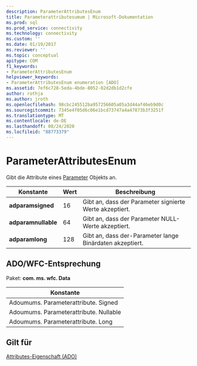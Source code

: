 ```yaml
---
description: ParameterAttributesEnum
title: Parameterattributesumum | Microsoft-Dokumentation
ms.prod: sql
ms.prod_service: connectivity
ms.technology: connectivity
ms.custom: ''
ms.date: 01/19/2017
ms.reviewer: ''
ms.topic: conceptual
apitype: COM
f1_keywords:
- ParameterAttributesEnum
helpviewer_keywords:
- ParameterAttributesEnum enumeration [ADO]
ms.assetid: 7ef6c728-5eda-4bde-8052-02d2db1d2cfe
author: rothja
ms.author: jroth
ms.openlocfilehash: 98cbc245512ba957256605a05a3d44af46eb9d0c
ms.sourcegitcommit: 7345e4f05d6c06e1bcd73747a4a47873b3f3251f
ms.translationtype: MT
ms.contentlocale: de-DE
ms.lasthandoff: 08/24/2020
ms.locfileid: "88773379"
---
```

# <a name="parameterattributesenum"></a>ParameterAttributesEnum
Gibt die Attribute eines [Parameter](./parameter-object.md) Objekts an.  
  
|Konstante|Wert|Beschreibung|  
|--------------|-----------|-----------------|  
|**adparamsigned**|16|Gibt an, dass der Parameter signierte Werte akzeptiert.|  
|**adparamnullable**|64|Gibt an, dass der Parameter NULL-Werte akzeptiert.|  
|**adparamlong**|128|Gibt an, dass der-Parameter lange Binärdaten akzeptiert.|  
  
## <a name="adowfc-equivalent"></a>ADO/WFC-Entsprechung  
 Paket: **com. ms. wfc. Data**  
  
|Konstante|  
|--------------|  
|Adoumums. Parameterattribute. Signed|  
|Adoumums. Parameterattribute. Nullable|  
|Adoumums. Parameterattribute. Long|  
  
## <a name="applies-to"></a>Gilt für  
 [Attributes-Eigenschaft (ADO)](./attributes-property-ado.md)